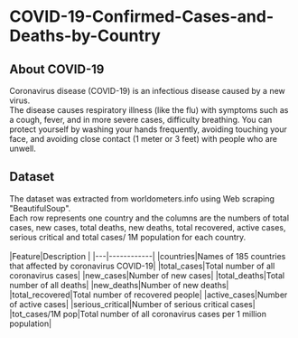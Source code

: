 # COVID-19-Confirmed-Cases-and-Deaths-by-Country

## About COVID-19 

Coronavirus disease (COVID-19) is an infectious disease caused by a new virus.<br>
The disease causes respiratory illness (like the flu) with symptoms such as a cough, fever, and in more severe cases, difficulty breathing. You can protect yourself by washing your hands frequently, avoiding touching your face, and avoiding close contact (1 meter or 3 feet) with people who are unwell.


## Dataset

The dataset was extracted from worldometers.info using Web scraping "BeautifulSoup".<br>
Each row represents one country and the columns are the numbers of total cases, new cases, total deaths, new deaths, total recovered, active cases, serious critical and total cases/ 1M population for each country. <br><br>
|Feature|Description |
|---|------------|
|countries|Names of 185 countries that affected by coronavirus COVID-19|
|total_cases|Total number of all coronavirus cases|
|new_cases|Number of new cases|
|total_deaths|Total number of all deaths|
|new_deaths|Number of new deaths|
|total_recovered|Total number of recovered people|
|active_cases|Number of active cases|
|serious_critical|Number of serious critical cases|
|tot_cases/1M pop|Total number of all coronavirus cases per 1 million population|

